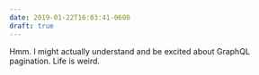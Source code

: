 ```yaml
---
date: 2019-01-22T16:03:41-0600
draft: true
---
```




Hmm. I might actually understand and be excited about GraphQL pagination. Life is weird.



